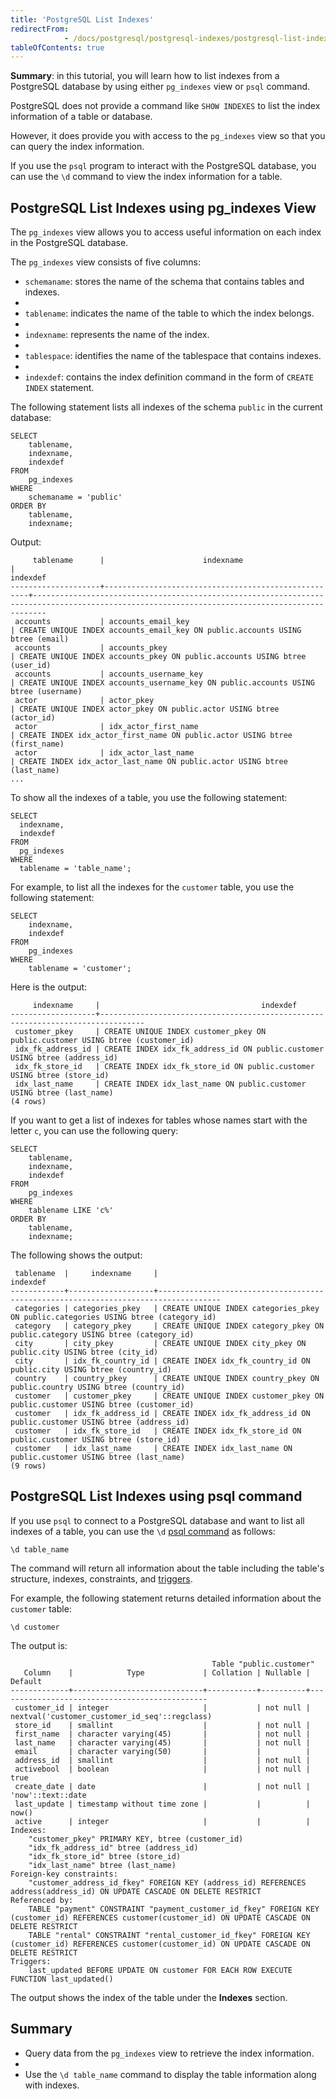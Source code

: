 ```yaml
---
title: 'PostgreSQL List Indexes'
redirectFrom: 
            - /docs/postgresql/postgresql-indexes/postgresql-list-indexes
tableOfContents: true
---
```



**Summary**: in this tutorial, you will learn how to list indexes from a PostgreSQL database by using either `pg_indexes` view or `psql` command.

PostgreSQL does not provide a command like `SHOW INDEXES` to list the index information of a table or database.

However, it does provide you with access to the `pg_indexes` view so that you can query the index information.

If you use the `psql` program to interact with the PostgreSQL database, you can use the `\d` command to view the index information for a table.

## PostgreSQL List Indexes using pg_indexes View

The `pg_indexes` view allows you to access useful information on each index in the PostgreSQL database.

The `pg_indexes` view consists of five columns:

- `schemaname`: stores the name of the schema that contains tables and indexes.
-
- `tablename`: indicates the name of the table to which the index belongs.
-
- `indexname`: represents the name of the index.
-
- `tablespace`: identifies the name of the tablespace that contains indexes.
-
- `indexdef`: contains the index definition command in the form of `CREATE INDEX` statement.

The following statement lists all indexes of the schema `public` in the current database:

```
SELECT
    tablename,
    indexname,
    indexdef
FROM
    pg_indexes
WHERE
    schemaname = 'public'
ORDER BY
    tablename,
    indexname;
```

Output:

```
     tablename      |                      indexname                      |                                                                   indexdef
--------------------+-----------------------------------------------------+-----------------------------------------------------------------------------------------------------------------------------------------------
 accounts           | accounts_email_key                                  | CREATE UNIQUE INDEX accounts_email_key ON public.accounts USING btree (email)
 accounts           | accounts_pkey                                       | CREATE UNIQUE INDEX accounts_pkey ON public.accounts USING btree (user_id)
 accounts           | accounts_username_key                               | CREATE UNIQUE INDEX accounts_username_key ON public.accounts USING btree (username)
 actor              | actor_pkey                                          | CREATE UNIQUE INDEX actor_pkey ON public.actor USING btree (actor_id)
 actor              | idx_actor_first_name                                | CREATE INDEX idx_actor_first_name ON public.actor USING btree (first_name)
 actor              | idx_actor_last_name                                 | CREATE INDEX idx_actor_last_name ON public.actor USING btree (last_name)
...
```

To show all the indexes of a table, you use the following statement:

```
SELECT
  indexname,
  indexdef
FROM
  pg_indexes
WHERE
  tablename = 'table_name';
```

For example, to list all the indexes for the `customer` table, you use the following statement:

```
SELECT
    indexname,
    indexdef
FROM
    pg_indexes
WHERE
    tablename = 'customer';
```

Here is the output:

```
     indexname     |                                    indexdef
-------------------+--------------------------------------------------------------------------------
 customer_pkey     | CREATE UNIQUE INDEX customer_pkey ON public.customer USING btree (customer_id)
 idx_fk_address_id | CREATE INDEX idx_fk_address_id ON public.customer USING btree (address_id)
 idx_fk_store_id   | CREATE INDEX idx_fk_store_id ON public.customer USING btree (store_id)
 idx_last_name     | CREATE INDEX idx_last_name ON public.customer USING btree (last_name)
(4 rows)
```

If you want to get a list of indexes for tables whose names start with the letter `c`, you can use the following query:

```
SELECT
    tablename,
    indexname,
    indexdef
FROM
    pg_indexes
WHERE
    tablename LIKE 'c%'
ORDER BY
    tablename,
    indexname;
```

The following shows the output:

```
 tablename  |     indexname     |                                      indexdef
------------+-------------------+------------------------------------------------------------------------------------
 categories | categories_pkey   | CREATE UNIQUE INDEX categories_pkey ON public.categories USING btree (category_id)
 category   | category_pkey     | CREATE UNIQUE INDEX category_pkey ON public.category USING btree (category_id)
 city       | city_pkey         | CREATE UNIQUE INDEX city_pkey ON public.city USING btree (city_id)
 city       | idx_fk_country_id | CREATE INDEX idx_fk_country_id ON public.city USING btree (country_id)
 country    | country_pkey      | CREATE UNIQUE INDEX country_pkey ON public.country USING btree (country_id)
 customer   | customer_pkey     | CREATE UNIQUE INDEX customer_pkey ON public.customer USING btree (customer_id)
 customer   | idx_fk_address_id | CREATE INDEX idx_fk_address_id ON public.customer USING btree (address_id)
 customer   | idx_fk_store_id   | CREATE INDEX idx_fk_store_id ON public.customer USING btree (store_id)
 customer   | idx_last_name     | CREATE INDEX idx_last_name ON public.customer USING btree (last_name)
(9 rows)
```

## PostgreSQL List Indexes using psql command

If you use `psql` to connect to a PostgreSQL database and want to list all indexes of a table, you can use the `\d` [psql command](/docs/postgresql/postgresql-administration/psql-commands) as follows:

```
\d table_name
```

The command will return all information about the table including the table's structure, indexes, constraints, and [triggers](https://www.postgresqltutorial.com/postgresql-triggers/).

For example, the following statement returns detailed information about the `customer` table:

```
\d customer
```

The output is:

```
                                             Table "public.customer"
   Column    |            Type             | Collation | Nullable |                    Default
-------------+-----------------------------+-----------+----------+-----------------------------------------------
 customer_id | integer                     |           | not null | nextval('customer_customer_id_seq'::regclass)
 store_id    | smallint                    |           | not null |
 first_name  | character varying(45)       |           | not null |
 last_name   | character varying(45)       |           | not null |
 email       | character varying(50)       |           |          |
 address_id  | smallint                    |           | not null |
 activebool  | boolean                     |           | not null | true
 create_date | date                        |           | not null | 'now'::text::date
 last_update | timestamp without time zone |           |          | now()
 active      | integer                     |           |          |
Indexes:
    "customer_pkey" PRIMARY KEY, btree (customer_id)
    "idx_fk_address_id" btree (address_id)
    "idx_fk_store_id" btree (store_id)
    "idx_last_name" btree (last_name)
Foreign-key constraints:
    "customer_address_id_fkey" FOREIGN KEY (address_id) REFERENCES address(address_id) ON UPDATE CASCADE ON DELETE RESTRICT
Referenced by:
    TABLE "payment" CONSTRAINT "payment_customer_id_fkey" FOREIGN KEY (customer_id) REFERENCES customer(customer_id) ON UPDATE CASCADE ON DELETE RESTRICT
    TABLE "rental" CONSTRAINT "rental_customer_id_fkey" FOREIGN KEY (customer_id) REFERENCES customer(customer_id) ON UPDATE CASCADE ON DELETE RESTRICT
Triggers:
    last_updated BEFORE UPDATE ON customer FOR EACH ROW EXECUTE FUNCTION last_updated()
```

The output shows the index of the table under the **Indexes** section.

## Summary

- Query data from the `pg_indexes` view to retrieve the index information.
-
- Use the `\d table_name` command to display the table information along with indexes.
